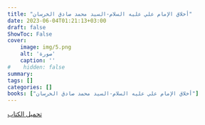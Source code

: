 ```yaml
---
title: "أخلاق الإمام علي عليه السلام-السيد محمد صادق الخرسان"
date: 2023-06-04T01:21:13+03:00
draft: false
ShowToc: False
cover:
    image: img/5.png
    alt: 'صورة'
    caption: ''
#    hidden: false
summary: 
tags: []
categories: []
books: ["أخلاق الإمام علي عليه السلام-السيد محمد صادق الخرسان"]
---
```

[تحميل الكتاب](./../../books/5.pdf)